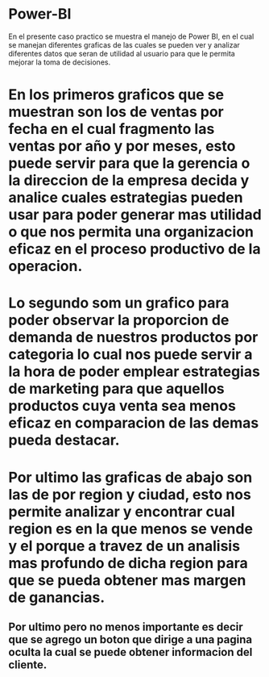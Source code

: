 # Power-BI
En el presente caso practico se muestra el manejo de Power BI, en el cual se manejan diferentes graficas de las cuales se pueden ver y analizar diferentes datos que seran de utilidad al usuario para que le permita mejorar la toma de decisiones.

# En los primeros graficos que se muestran son los de ventas por fecha en el cual fragmento las ventas por año y por meses, esto puede servir para que la gerencia o la direccion de la empresa decida y analice cuales estrategias pueden usar para poder generar mas utilidad o que nos permita una organizacion eficaz en el proceso productivo de la operacion.

# Lo segundo som un grafico para poder observar la proporcion de demanda de nuestros productos por categoria lo cual nos puede servir a la hora de poder emplear estrategias de marketing para que aquellos productos cuya venta sea menos eficaz en comparacion de las demas pueda destacar.

# Por ultimo las graficas de abajo son las de por region y ciudad, esto nos permite analizar y encontrar cual region es en la que menos se vende y el porque a travez de un analisis mas profundo de dicha region para que se pueda obtener mas margen de ganancias.

## Por ultimo pero no menos importante es decir que se agrego un boton que dirige a una pagina oculta la cual se puede obtener informacion del cliente.
